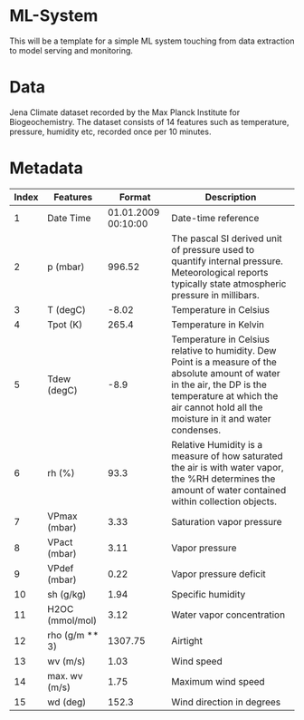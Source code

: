 # ML-System
This will be a template for a simple ML system touching from data extraction to model serving and monitoring.

# Data
Jena Climate dataset recorded by the Max Planck Institute for Biogeochemistry. The dataset consists of 14 features such as temperature, pressure, humidity etc, recorded once per 10 minutes.

# Metadata
|Index |	Features  | Format | Description |
| ----------- | ----------- | ----------- | ----------- |
|1 | Date Time |	01.01.2009 00:10:00  |	Date-time reference|
|2 |	p (mbar) 	| 996.52 	| The pascal SI derived unit of pressure used to quantify internal pressure. Meteorological reports typically state atmospheric pressure in millibars.|
|3 |T (degC) | -8.02 |	Temperature in Celsius|
|4 | Tpot (K) | 265.4 | Temperature in Kelvin |
|5 |	Tdew (degC) |	-8.9  |	Temperature in Celsius relative to humidity. Dew Point is a measure of the absolute amount of water in the air, the DP is the temperature at which the air cannot hold all the moisture in it and water condenses.|
|6 |	rh (%)| 	93.3 	|Relative Humidity is a measure of how saturated the air is with water vapor, the %RH determines the amount of water contained within collection objects.|
|7 |	VPmax (mbar) 	|3.33 	|Saturation vapor pressure|
|8 |	VPact (mbar) 	|3.11 	|Vapor pressure|
|9 |	VPdef (mbar) 	|0.22 	|Vapor pressure deficit|
|10 |	sh (g/kg) 	|1.94 	|Specific humidity|
|11 |	H2OC (mmol/mol) 	|3.12 	|Water vapor concentration|
|12 |	rho (g/m ** 3) 	|1307.75 	|Airtight|
|13 |	wv (m/s) 	|1.03 	|Wind speed|
|14 |	max. wv (m/s) 	|1.75 	|Maximum wind speed|
|15 |	wd (deg) 	|152.3 	|Wind direction in degrees|



